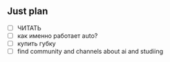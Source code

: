 ## Just plan
- [ ] ЧИТАТЬ
- [ ] как именно работает auto?
- [ ] купить губку 
- [ ] find community and channels about ai and studiing
